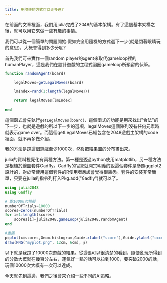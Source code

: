 ```yaml
---
title: 用隨機的方式可以走多遠?
---
```


在前面的文章裡面，我們用julia完成了2048的基本架構。有了這個基本架構之後，就可以用它來做一些有趣的事情。

我們可以從一個簡單的問題開始:假如完全用隨機的方式選下一步(就是閉著眼睛玩的意思)，大概會得到多少分呢?

首先我們可來實作一個random player的agent來取代gameloop裡的humanPlayer，這是我們在設計遊戲的主程式迴圈gameloop所預留的伏筆。


```julia
function randomAgent(board)

	legalMoves=getLegalMoves(board)

	lmIndex=rand(1:length(legalMoves))

	return legalMoves[lmIndex]
	
end
```

這個函式會先執行```getLegalMoves(board)```，這個函式的功能是用來找出"合法"的下一步，也就是遊戲的所以下一步的選項。legalMoves這個陣列沒有任何元素時就表示game over。而這個getLegalMoves已經包含在2048遊戲主架構的code裡面，就不再多做介紹。

我的方法是跑這個遊戲至少1000次，然後把結果圖的分布畫出來。

julia的資料視覺化有兩種方法。第一種是透過python使用matplotlib，另一種方法是根植於繪圖套件Gadfly。Gadfly的官網就開宗明義的說這個套件是參照ggplot2設計的，對於常使用這個套件的R使用者應該會覺得很熟悉。套件的安裝非常簡單，只要在julia的指令列打入Pkg.add("Gadfly")就可以了。


```julia
using julia2048
using Gadfly

# 跑10000次模擬
numberOfTrials=10000
scores=zeros(numberOfTrials)
for i=1:length(scores)
	scores[i]=julia2048.gameLoop(julia2048.randomAgent)
end

#畫圖
p=plot(x=scores,Geom.histogram,Guide.xlabel("score"),Guide.ylabel("occurences"))
draw(PNG("myplot.png", 12cm, 6cm), p)
```
以下就是我跑了10000次遊戲的結果。從這張可以很清楚的看到，隨便亂玩所得到的分數大概就在幾百分左右，運氣好一點的話可以拉到1000，要突破2000的話，玩個10000次大概有一次可以達成。

今天就先到這邊，我們之後會來介紹一些不同的AI策略。
